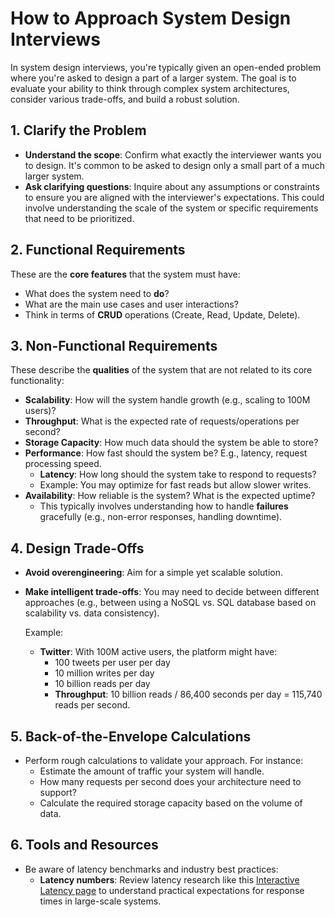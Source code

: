 # How to Approach System Design Interviews

In system design interviews, you're typically given an open-ended problem where you're asked to design a part of a larger system. The goal is to evaluate your ability to think through complex system architectures, consider various trade-offs, and build a robust solution.

## 1. Clarify the Problem

- **Understand the scope**: Confirm what exactly the interviewer wants you to design. It's common to be asked to design only a small part of a much larger system.
- **Ask clarifying questions**: Inquire about any assumptions or constraints to ensure you are aligned with the interviewer's expectations. This could involve understanding the scale of the system or specific requirements that need to be prioritized.

## 2. Functional Requirements

These are the **core features** that the system must have:

- What does the system need to **do**?
- What are the main use cases and user interactions?
- Think in terms of **CRUD** operations (Create, Read, Update, Delete).

## 3. Non-Functional Requirements

These describe the **qualities** of the system that are not related to its core functionality:

- **Scalability**: How will the system handle growth (e.g., scaling to 100M users)?
- **Throughput**: What is the expected rate of requests/operations per second?
- **Storage Capacity**: How much data should the system be able to store?
- **Performance**: How fast should the system be? E.g., latency, request processing speed.
  - **Latency**: How long should the system take to respond to requests?
  - Example: You may optimize for fast reads but allow slower writes.
- **Availability**: How reliable is the system? What is the expected uptime?
  - This typically involves understanding how to handle **failures** gracefully (e.g., non-error responses, handling downtime).

## 4. Design Trade-Offs

- **Avoid overengineering**: Aim for a simple yet scalable solution.
- **Make intelligent trade-offs**: You may need to decide between different approaches (e.g., between using a NoSQL vs. SQL database based on scalability vs. data consistency).

  Example:

  - **Twitter**: With 100M active users, the platform might have:
    - 100 tweets per user per day
    - 10 million writes per day
    - 10 billion reads per day
    - **Throughput**: 10 billion reads / 86,400 seconds per day = 115,740 reads per second.

## 5. Back-of-the-Envelope Calculations

- Perform rough calculations to validate your approach. For instance:
  - Estimate the amount of traffic your system will handle.
  - How many requests per second does your architecture need to support?
  - Calculate the required storage capacity based on the volume of data.

## 6. Tools and Resources

- Be aware of latency benchmarks and industry best practices:
  - **Latency numbers**: Review latency research like this [Interactive Latency page](https://colin-scott.github.io/personal_website/research/interactive_latency.html) to understand practical expectations for response times in large-scale systems.
